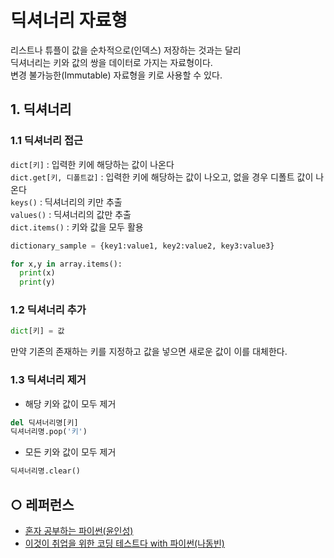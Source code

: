 딕셔너리 자료형
===
리스트나 튜플이 값을 순차적으로(인덱스) 저장하는 것과는 달리   
딕셔너리는 키와 값의 쌍을 데이터로 가지는 자료형이다.   
변경 불가능한(Immutable) 자료형을 키로 사용할 수 있다.   

## 1. 딕셔너리
### 1.1 딕셔너리 접근
`dict[키]` : 입력한 키에 해당하는 값이 나온다   
`dict.get[키, 디폴트값]` : 입력한 키에 해당하는 값이 나오고, 없을 경우 디폴트 값이 나온다   
`keys()` : 딕셔너리의 키만 추출   
`values()` : 딕셔너리의 값만 추출   
`dict.items()` : 키와 값을 모두 활용

```python
dictionary_sample = {key1:value1, key2:value2, key3:value3}

for x,y in array.items():
  print(x)
  print(y)
```

### 1.2 딕셔너리 추가
```python
dict[키] = 값
```
만약 기존의 존재하는 키를 지정하고 값을 넣으면 새로운 값이 이를 대체한다.

### 1.3 딕셔너리 제거
- 해당 키와 값이 모두 제거
```python
del 딕셔너리명[키]
딕셔너리명.pop('키')
```
- 모든 키와 값이 모두 제거
```python
딕셔너리명.clear()
```


## ○ 레퍼런스
* [혼자 공부하는 파이썬(윤인성)](https://www.hanbit.co.kr/store/books/look.php?p_code=B2587075793)
* [이것이 취업을 위한 코딩 테스트다 with 파이썬(나동빈)](https://www.hanbit.co.kr/store/books/look.php?p_code=B8945183661)
